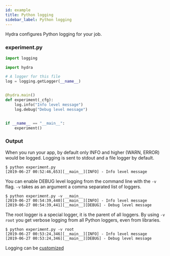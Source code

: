 ```yaml
---
id: example
title: Python logging
sidebar_label: Python logging
---
```


Hydra configures Python logging for your job.
### experiment.py
```python
import logging

import hydra

# A logger for this file
log = logging.getLogger(__name__)


@hydra.main()
def experiment(_cfg):
    log.info("Info level message")
    log.debug("Debug level message")


if __name__ == "__main__":
    experiment()
```

### Output
When you run  your app, by default only INFO and higher (WARN, ERROR) would be logged.
Logging is sent to stdout and a file logger by default.
```text
$ python experiment.py
[2019-06-27 00:52:46,653][__main__][INFO] - Info level message
```

You can enable DEBUG level logging from the command line with the `-v` flag.
`-v` takes as an argument a comma separated list of loggers.
```text
$ python experiment.py -v __main__
[2019-06-27 00:54:39,440][__main__][INFO] - Info level message
[2019-06-27 00:54:39,441][__main__][DEBUG] - Debug level message
```
The root logger is a special logger, it is the parent of all loggers. By using `-v root` you get verbose logging from
all Python loggers, even from libraries.

```text
$ python experiment.py -v root
[2019-06-27 00:53:24,346][__main__][INFO] - Info level message
[2019-06-27 00:53:24,346][__main__][DEBUG] - Debug level message
```

Logging can be [customized](../../configure_hydra/customize_working_directory/example)